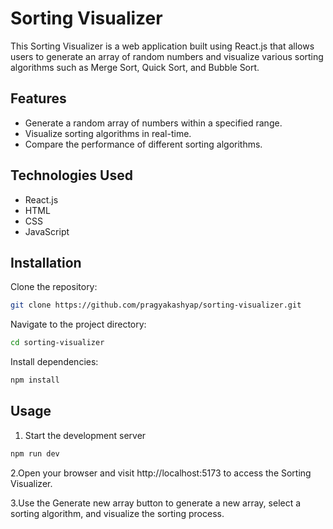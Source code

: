 # Sorting Visualizer

This Sorting Visualizer is a web application built using React.js that allows users to generate an array of random numbers and visualize various sorting algorithms such as Merge Sort, Quick Sort, and Bubble Sort.

## Features

- Generate a random array of numbers within a specified range.
- Visualize sorting algorithms in real-time.
- Compare the performance of different sorting algorithms.

## Technologies Used

- React.js
- HTML
- CSS
- JavaScript

## Installation

Clone the repository:

```bash
git clone https://github.com/pragyakashyap/sorting-visualizer.git
```

Navigate to the project directory:
```bash
cd sorting-visualizer
```

Install dependencies:
```bash
npm install
```

## Usage

1. Start the development server
```bash
npm run dev
```

2.Open your browser and visit http://localhost:5173 to access the Sorting Visualizer.

3.Use the Generate new array button to generate a new array, select a sorting algorithm, and visualize the sorting process.

